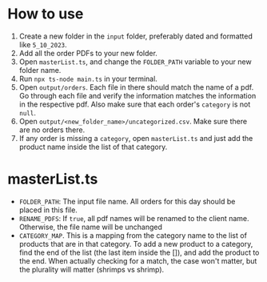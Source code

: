 # How to use

1. Create a new folder in the `input` folder, preferably dated and formatted like `5_10_2023`.
2. Add all the order PDFs to your new folder.
3. Open `masterList.ts`, and change the `FOLDER_PATH` variable to your new folder name.
4. Run `npx ts-node main.ts` in your terminal.
5. Open `output/orders`. Each file in there should match the name of a pdf. Go through each file and verify the information matches the information in the respective pdf. Also make sure that each order's `category` is not `null`.
6. Open `output/<new_folder_name>/uncategorized.csv`. Make sure there are no orders there.
7. If any order is missing a `category`, open `masterList.ts` and just add the product name inside the list of that category.

# masterList.ts

- `FOLDER_PATH`: The input file name. All orders for this day should be placed in this file.
- `RENAME_PDFS`: If `true`, all pdf names will be renamed to the client name. Otherwise, the file name will be unchanged
- `CATEGORY_MAP`. This is a mapping from the category name to the list of products that are in that category. To add a new product to a category, find the end of the list (the last item inside the []), and add the product to the end. When actually checking for a match, the case won't matter, but the plurality will matter (shrimps vs shrimp).
